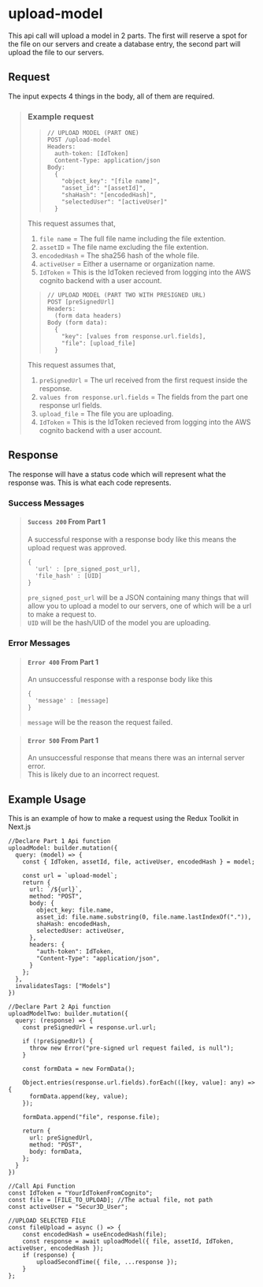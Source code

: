 # upload-model

This api call will upload a model in 2 parts. The first will reserve a spot for the file on our servers and create a database entry, the second part will upload the file to our servers.

## Request

The input expects 4 things in the body, all of them are required.  

> ### Example request
>
>>     // UPLOAD MODEL (PART ONE)
>>     POST /upload-model
>>     Headers:
>>       auth-token: [IdToken]
>>       Content-Type: application/json
>>     Body:
>>       {
>>         "object_key": "[file name]",
>>         "asset_id": "[assetId]",
>>         "shaHash": "[encodedHash]",
>>         "selectedUser": "[activeUser]"
>>       }
>
> This request assumes that,  
> 1. ``file name`` = The full file name including the file extention.  
> 2. ``assetID`` = The file name excluding the file extention.  
> 3. ``encodedHash`` = The sha256 hash of the whole file.  
> 4. ``activeUser`` = Either a username or organization name.  
> 5. ``IdToken`` = This is the IdToken recieved from logging into the AWS      cognito backend with a user account.  
>
>>     // UPLOAD MODEL (PART TWO WITH PRESIGNED URL)
>>     POST [preSignedUrl]
>>     Headers:
>>       (form data headers)
>>     Body (form data):
>>       {
>>         "key": [values from response.url.fields],
>>         "file": [upload_file]
>>       }
>
> This request assumes that,  
> 1. ``preSignedUrl`` = The url received from the first request inside the response.  
> 2. ``values from response.url.fields`` = The fields from the part one response url fields.  
> 3. ``upload_file`` = The file you are uploading.  
> 4. ``IdToken`` = This is the IdToken recieved from logging into the AWS      cognito backend with a user account.  

## Response

The response will have a status code which will represent what the response was. This is what each code represents.

### Success Messages

> #### ``Success 200`` From Part 1
> A successful response with a response body like this means the upload request was approved.
>
>     {
>       'url' : [pre_signed_post_url],
>       'file_hash' : [UID]
>     }
> ``pre_signed_post_url`` will be a JSON containing many things that will allow you to upload a model to our servers, one of which will be a url to make a request to.  
> ``UID`` will be the hash/UID of the model you are uploading.  

### Error Messages

> #### ``Error 400`` From Part 1
> An unsuccessful response with a response body like this
>
>     {
>       'message' : [message]
>     }
> ``message`` will be the reason the request failed.

> #### ``Error 500`` From Part 1
> An unsuccessful response that means there was an internal server error.  
> This is likely due to an incorrect request.

## Example Usage

This is an example of how to make a request using the Redux Toolkit in Next.js

    //Declare Part 1 Api function
    uploadModel: builder.mutation({
      query: (model) => {
        const { IdToken, assetId, file, activeUser, encodedHash } = model;

        const url = `upload-model`;
        return {
          url: `/${url}`,
          method: "POST",
          body: {
            object_key: file.name,
            asset_id: file.name.substring(0, file.name.lastIndexOf(".")),
            shaHash: encodedHash,
            selectedUser: activeUser,
          },
          headers: {
            "auth-token": IdToken,
            "Content-Type": "application/json",
          }
        };
      },
      invalidatesTags: ["Models"]
    })

    //Declare Part 2 Api function
    uploadModelTwo: builder.mutation({
      query: (response) => {
        const preSignedUrl = response.url.url;

        if (!preSignedUrl) {
          throw new Error("pre-signed url request failed, is null");
        }

        const formData = new FormData();

        Object.entries(response.url.fields).forEach(([key, value]: any) => {
          formData.append(key, value);
        });

        formData.append("file", response.file);

        return {
          url: preSignedUrl,
          method: "POST",
          body: formData,
        };
      }
    })

    //Call Api Function
    const IdToken = "YourIdTokenFromCognito";
    const file = [FILE_TO_UPLOAD]; //The actual file, not path
    const activeUser = "Secur3D_User";

    //UPLOAD SELECTED FILE
    const fileUpload = async () => {
        const encodedHash = useEncodedHash(file);
        const response = await uploadModel({ file, assetId, IdToken, activeUser, encodedHash });
        if (response) {
            uploadSecondTime({ file, ...response });
        }
    };